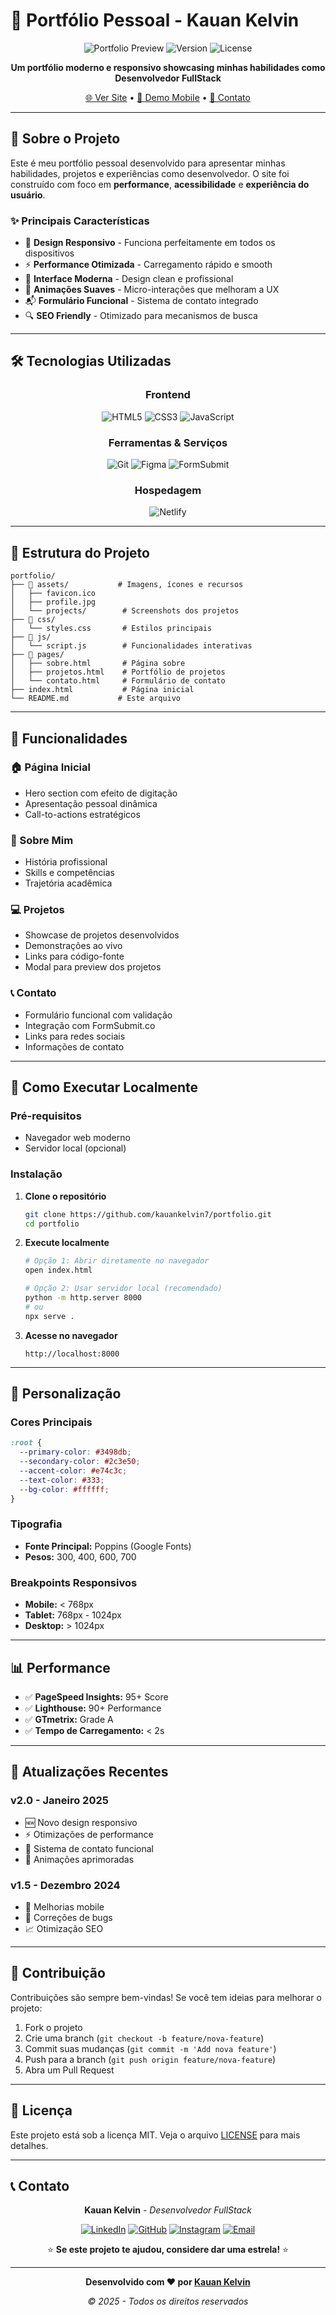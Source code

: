 # 💼 Portfólio Pessoal - Kauan Kelvin

<div align="center">

![Portfolio Preview](https://img.shields.io/badge/Status-Online-success?style=for-the-badge)
![Version](https://img.shields.io/badge/Version-2.0-blue?style=for-the-badge)
![License](https://img.shields.io/badge/License-MIT-yellow?style=for-the-badge)

**Um portfólio moderno e responsivo showcasing minhas habilidades como Desenvolvedor FullStack**

[🌐 Ver Site](https://kauankelvin.dev) • [📱 Demo Mobile](https://kauankelvin.dev) • [📧 Contato](mailto:kelvinkauan722@gmail.com)

</div>

---

## 🚀 Sobre o Projeto

Este é meu portfólio pessoal desenvolvido para apresentar minhas habilidades, projetos e experiências como desenvolvedor. O site foi construído com foco em **performance**, **acessibilidade** e **experiência do usuário**.

### ✨ Principais Características

- 📱 **Design Responsivo** - Funciona perfeitamente em todos os dispositivos
- ⚡ **Performance Otimizada** - Carregamento rápido e smooth
- 🎨 **Interface Moderna** - Design clean e profissional
- 🌙 **Animações Suaves** - Micro-interações que melhoram a UX
- 📬 **Formulário Funcional** - Sistema de contato integrado
- 🔍 **SEO Friendly** - Otimizado para mecanismos de busca

---

## 🛠️ Tecnologias Utilizadas

<div align="center">

### Frontend
![HTML5](https://img.shields.io/badge/HTML5-E34F26?style=for-the-badge&logo=html5&logoColor=white)
![CSS3](https://img.shields.io/badge/CSS3-1572B6?style=for-the-badge&logo=css3&logoColor=white)
![JavaScript](https://img.shields.io/badge/JavaScript-F7DF1E?style=for-the-badge&logo=javascript&logoColor=black)

### Ferramentas & Serviços
![Git](https://img.shields.io/badge/Git-F05032?style=for-the-badge&logo=git&logoColor=white)
![Figma](https://img.shields.io/badge/Figma-F24E1E?style=for-the-badge&logo=figma&logoColor=white)
![FormSubmit](https://img.shields.io/badge/FormSubmit-4285F4?style=for-the-badge&logo=gmail&logoColor=white)

### Hospedagem
![Netlify](https://img.shields.io/badge/Netlify-00C7B7?style=for-the-badge&logo=netlify&logoColor=white)

</div>

---

## 📂 Estrutura do Projeto

```
portfolio/
├── 📁 assets/           # Imagens, ícones e recursos
│   ├── favicon.ico
│   ├── profile.jpg
│   └── projects/        # Screenshots dos projetos
├── 📁 css/
│   └── styles.css       # Estilos principais
├── 📁 js/
│   └── script.js        # Funcionalidades interativas
├── 📁 pages/
│   ├── sobre.html       # Página sobre
│   ├── projetos.html    # Portfólio de projetos
│   └── contato.html     # Formulário de contato
├── index.html           # Página inicial
└── README.md           # Este arquivo
```

---

## 🎯 Funcionalidades

### 🏠 Página Inicial
- Hero section com efeito de digitação
- Apresentação pessoal dinâmica
- Call-to-actions estratégicos

### 👤 Sobre Mim
- História profissional
- Skills e competências
- Trajetória acadêmica

### 💻 Projetos
- Showcase de projetos desenvolvidos
- Demonstrações ao vivo
- Links para código-fonte
- Modal para preview dos projetos

### 📞 Contato
- Formulário funcional com validação
- Integração com FormSubmit.co
- Links para redes sociais
- Informações de contato

---

## 🚀 Como Executar Localmente

### Pré-requisitos
- Navegador web moderno
- Servidor local (opcional)

### Instalação

1. **Clone o repositório**
   ```bash
   git clone https://github.com/kauankelvin7/portfolio.git
   cd portfolio
   ```

2. **Execute localmente**
   ```bash
   # Opção 1: Abrir diretamente no navegador
   open index.html
   
   # Opção 2: Usar servidor local (recomendado)
   python -m http.server 8000
   # ou
   npx serve .
   ```

3. **Acesse no navegador**
   ```
   http://localhost:8000
   ```

---

## 🎨 Personalização

### Cores Principais
```css
:root {
  --primary-color: #3498db;
  --secondary-color: #2c3e50;
  --accent-color: #e74c3c;
  --text-color: #333;
  --bg-color: #ffffff;
}
```

### Tipografia
- **Fonte Principal:** Poppins (Google Fonts)
- **Pesos:** 300, 400, 600, 700

### Breakpoints Responsivos
- **Mobile:** < 768px
- **Tablet:** 768px - 1024px  
- **Desktop:** > 1024px

---

## 📊 Performance

- ✅ **PageSpeed Insights:** 95+ Score
- ✅ **Lighthouse:** 90+ Performance
- ✅ **GTmetrix:** Grade A
- ✅ **Tempo de Carregamento:** < 2s

---

## 🔄 Atualizações Recentes

### v2.0 - Janeiro 2025
- 🆕 Novo design responsivo
- ⚡ Otimizações de performance
- 📧 Sistema de contato funcional
- 🎨 Animações aprimoradas

### v1.5 - Dezembro 2024
- 📱 Melhorias mobile
- 🔧 Correções de bugs
- 📈 Otimização SEO

---

## 🤝 Contribuição

Contribuições são sempre bem-vindas! Se você tem ideias para melhorar o projeto:

1. Fork o projeto
2. Crie uma branch (`git checkout -b feature/nova-feature`)
3. Commit suas mudanças (`git commit -m 'Add nova feature'`)
4. Push para a branch (`git push origin feature/nova-feature`)
5. Abra um Pull Request

---

## 📝 Licença

Este projeto está sob a licença MIT. Veja o arquivo [LICENSE](LICENSE) para mais detalhes.

---

## 📞 Contato

<div align="center">

**Kauan Kelvin** - *Desenvolvedor FullStack*

[![LinkedIn](https://img.shields.io/badge/LinkedIn-0077B5?style=for-the-badge&logo=linkedin&logoColor=white)](https://www.linkedin.com/in/kauan-kelvin/)
[![GitHub](https://img.shields.io/badge/GitHub-100000?style=for-the-badge&logo=github&logoColor=white)](https://github.com/kauankelvin7)
[![Instagram](https://img.shields.io/badge/Instagram-E4405F?style=for-the-badge&logo=instagram&logoColor=white)](https://www.instagram.com/kauan_kelvin45/)
[![Email](https://img.shields.io/badge/Email-D14836?style=for-the-badge&logo=gmail&logoColor=white)](mailto:kelvinkauan722@gmail.com)

⭐ **Se este projeto te ajudou, considere dar uma estrela!** ⭐

</div>

---

<div align="center">

**Desenvolvido com ❤️ por [Kauan Kelvin](https://github.com/kauankelvin7)**

*© 2025 - Todos os direitos reservados*

</div>